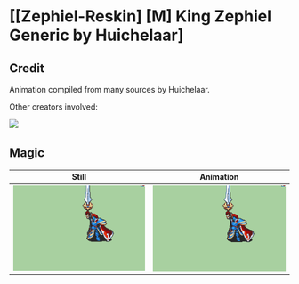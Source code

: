 # [\[Zephiel-Reskin\] \[M\] King Zephiel Generic by Huichelaar]

## Credit

Animation compiled from many sources by Huichelaar.

Other creators involved:

<img src="./Credits.png" />

## Magic

| Still | Animation |
| :---: | :-------: |
| ![Magic still](./Magic_000.png) | ![Magic animation](./Magic.gif) |

